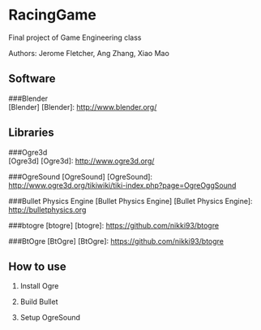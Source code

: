 RacingGame
==========

Final project of Game Engineering class

Authors: Jerome Fletcher, Ang Zhang, Xiao Mao

Software
---------

###Blender        
[Blender] 
[Blender]: http://www.blender.org/

Libraries
---------

###Ogre3d        
[Ogre3d] 
[Ogre3d]: http://www.ogre3d.org/

###OgreSound
[OgreSound]
[OgreSound]: http://www.ogre3d.org/tikiwiki/tiki-index.php?page=OgreOggSound

###Bullet Physics Engine
[Bullet Physics Engine]
[Bullet Physics Engine]: http://bulletphysics.org

###btogre
[btogre]
[btogre]: https://github.com/nikki93/btogre

###BtOgre
[BtOgre]
[BtOgre]: https://github.com/nikki93/btogre

How to use
----------
1. Install Ogre

2. Build Bullet

3. Setup OgreSound
